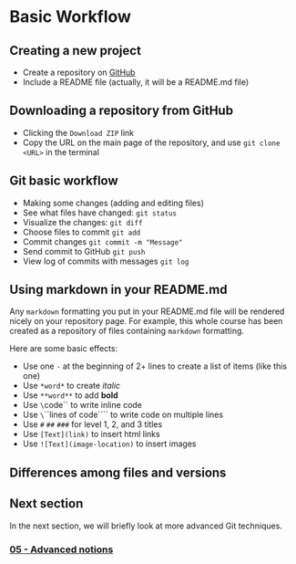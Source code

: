 # Basic Workflow

## Creating a new project

- Create a repository on [GitHub](https://github.com)
- Include a README file (actually, it will be a README.md file)
  
## Downloading a repository from GitHub

- Clicking the `Download ZIP` link
- Copy the URL on the main page of the repository, and use `git clone <URL>` in
  the terminal
  
## Git basic workflow

- Making some changes (adding and editing files)
- See what files have changed: `git status`
- Visualize the changes: `git diff`
- Choose files to commit `git add`
- Commit changes `git commit -m "Message"`
- Send commit to GitHub `git push`
- View log of commits with messages `git log`
  
## Using markdown in your README.md

Any `markdown` formatting you put in your README.md file will be rendered
nicely on your repository page. For example, this whole course has been created
as a repository of files containing `markdown` formatting.

Here are some basic effects:

- Use one `-` at the beginning of 2+ lines to create a list of items (like this one)
- Use `*word*` to create *italic*
- Use `**word**` to add **bold**
- Use `\`code\`` to write inline code
- Use `\`\`\`lines of code\`\`\`` to write code on multiple lines
- Use `#` `##` `###` for level 1, 2, and 3 titles
- Use `[Text](link)` to insert html links
- Use `![Text](image-location)` to insert images

## Differences among files and versions

## Next section
In the next section, we will briefly look at more advanced Git techniques.

### [05 - Advanced notions](05_advanced_notions.md)

